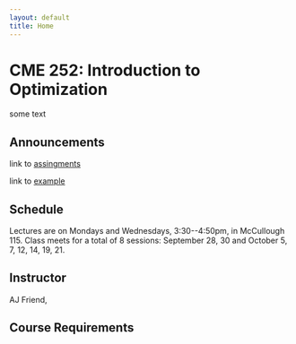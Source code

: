 ```yaml
---
layout: default
title: Home
---
```


# CME 252: Introduction to Optimization

some text

## Announcements
link to [assingments](assignments)

link to [example](data/example.txt)

## Schedule
Lectures are on Mondays and Wednesdays, 3:30--4:50pm, in McCullough 115.
Class meets for a total of 8 sessions: September 28, 30 and October 5, 7, 12, 14, 19, 21.

## Instructor
AJ Friend, <ajfriend at stanford dot edu>

## Course Requirements

